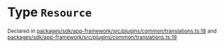 # Type `Resource`
<sub>Declared in [packages/sdk/app-framework/src/plugins/common/translations.ts:18](https://github.com/dxos/dxos/blob/5b3d9243a/packages/sdk/app-framework/src/plugins/common/translations.ts#L18) and [packages/sdk/app-framework/src/plugins/common/translations.ts:19](https://github.com/dxos/dxos/blob/5b3d9243a/packages/sdk/app-framework/src/plugins/common/translations.ts#L19)</sub>






